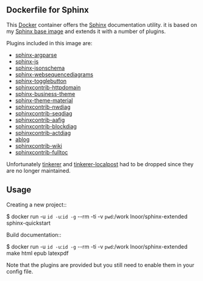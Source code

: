 ## Dockerfile for Sphinx

This [Docker](https://www.docker.com)  container offers the [Sphinx](https://sphinx-doc.org/en/master)
documentation utility. 
it is based on my [Sphinx base image](https://hub.docker.com/r/lnoor/sphinx) and extends it with a number of plugins.

Plugins included in this image are:

- [sphinx-argparse](https://sphinx-argparse.readthedocs.io/en/latest/)
- [sphinx-js](https://pypi.org/project/sphinx-js/)
- [sphinx-jsonschema](https://sphinx-jsonschema.readthedocs.io/en/latest/)
- [sphinx-websequencediagrams](https://pypi.org/project/sphinx-websequencediagrams/)
- [sphinx-togglebutton](https://sphinx-togglebutton.readthedocs.io/en/latest/)
- [sphinxcontrib-httpdomain](https://sphinxcontrib-httpdomain.readthedocs.io/en/stable/)
- [sphinx-business-theme](https://pypi.org/project/sphinx-business-theme/)
- [sphinx-theme-material](https://pypi.org/project/sphinx-theme-material/)
- [sphinxcontrib-nwdiag](https://pypi.org/project/sphinxcontrib-nwdiag/)
- [sphinxcontrib-seqdiag](https://pypi.org/project/sphinxcontrib-seqdiag/)
- [sphinxcontrib-aafig](https://pythonhosted.org/sphinxcontrib-aafig/)
- [sphinxcontrib-blockdiag](https://pypi.org/project/sphinxcontrib-blockdiag/)
- [sphinxcontrib-actdiag](https://pypi.org/project/sphinxcontrib-actdiag/)
- [ablog](https://ablog.readthedocs.io/)
- [sphinxcontrib-wiki](https://pypi.org/project/sphinxcontrib-wiki/)
- [sphinxcontrib-fulltoc](https://sphinxcontrib-fulltoc.readthedocs.io/en/latest/)

Unfortunately [tinkerer](http://tinkerer.me/) and [tinkerer-localpost](https://pypi.org/project/Tinkerer-Localpost/)
had to be dropped since they are no longer maintained.

## Usage


Creating a new project::

   $ docker run -u `id -u`:`id -g` --rm -ti -v `pwd`:/work lnoor/sphinx-extended sphinx-quickstart

Build documentation::

   $ docker run -u `id -u`:`id -g` --rm -ti -v `pwd`:/work lnoor/sphinx-extended make html epub latexpdf

Note that the plugins are provided but you still need to enable them in your config file.
